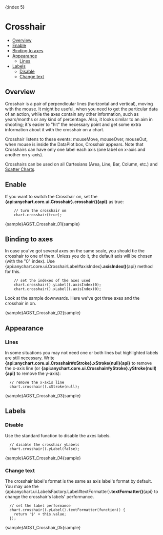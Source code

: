 {:index 5}
# Crosshair

* [Overview](#overview)
* [Enable](#enable)
* [Binding to axes](#binding_to_axes)
* [Appearance](#appearance)
   * [Lines](#lines)
* [Labels](#labels)
   * [Disable](#disable)
   * [Change text](#change_text)

## Overview

Crosshair is a pair of perpendicular lines (horizontal and vertical), moving with the mouse. It might be useful, when you need to get the particular data of an action, while the axes contain any other information, such as years/months or any kind of percentage. Also, it looks similar to an aim in shooting; it's easier to "hit" the necessary point and get some extra information about it with the crosshair on a chart.

Crosshair listens to these events: mouseMove, mouseOver, mouseOut, when mouse is inside the DataPlot box, Crosshair appears. Note that Crosshairs can have only one label each axis (one label on x-axis and another on y-axis).

Crosshairs can be used on all Cartesians (Area, Line, Bar, Column, etc.) and [Scatter Charts](../../Basic_Chart_Types/Scatter_Chart).
 
## Enable           
 
If you want to switch the Crosshair on, set the **{api:anychart.core.ui.Crosshair}.crosshair(){api}** as true:
```
	// turn the crosshair on
	chart.crosshair(true);
```
{sample}AGST\_Crosshair\_01{sample}

## Binding to axes

In case you've got several axes on the same scale, you should tie the crosshair to one of them. Unless you do it, the default axis will be chosen (with the "0" index). Use {api:anychart.core.ui.CrosshairLabel#axisIndex}**.axisIndex()**{api} method for this.

```
	// set the indexes of the axes used
	chart.crosshair().yLabel().axisIndex(0);
	chart.crosshair().xLabel().axisIndex(0);
```
Look at the sample downwards. Here we've got three axes and the crosshair in on.

{sample}AGST\_Crosshair\_02{sample}

## Appearance

### Lines

In some situations you may not need one or both lines but highlighted labels are still necessary. Write **{api:anychart.core.ui.Crosshair#xStroke}.xStroke(null){api}** to remove the x-axis line (or **{api:anychart.core.ui.Crosshair#yStroke}.yStroke(null){api}** to remove the y-axis):

```
  // remove the x-axis line
  chart.crosshair().xStroke(null); 
```
{sample}AGST\_Crosshair\_03{sample}

## Labels

### Disable

Use the standard function to disable the axes labels.

```
  // disable the crosshair yLabels
  chart.crosshair().yLabel(false);
```
{sample}AGST\_Crosshair\_04{sample}

### Change text

The crosshair label's format is the same as axis label's format by default. You may use the {api:anychart.ui.LabelsFactory.Label#textFormatter}**.textFormatter()**{api} to change the crosshair's labels' performance. 

```
  // set the label performance
  chart.crosshair().yLabel().textFormatter(function() {
    return '$' + this.value;
  });
```
{sample}AGST\_Crosshair\_05{sample}
